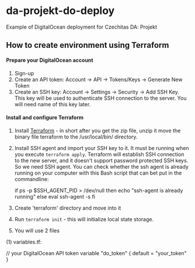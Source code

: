 # da-projekt-do-deploy
Example of DigitalOcean deployment for Czechitas DA: Projekt


## How to create environment using Terraform

#### Prepare your DigitalOcean account

1. Sign-up
1. Create an API token: Account -> API -> Tokens/Keys -> Generate New Token
1. Create an SSH key: Account -> Settings -> Security -> Add SSH Key. 
This key will be used to authenticate SSH connection to the server. 
You will need name of this key later.


#### Install and configure Terraform

1. Install [Terraform](https://www.terraform.io/) - in short after you get the zip file, unzip it move the binary file terraform to the /usr/local/bin/ directory.
1. Install SSH agent and import your SSH key to it. It must be running when you execute `terraform apply`. 
Terraform will establish SSH connection to the new server, and it doesn't support password protected SSH keys. So we need SSH agent. 
You can check whether the ssh agent is already running on your computer with this Bash script that can bet put in the commandline:

    if ps -p $SSH_AGENT_PID > /dev/null
    then
    echo "ssh-agent is already running"
    else
    eval ssh-agent -s
    fi

1. Create 'terraform' directory and move into it
1. Run `terraform init` - this will initialize local state storage.
1. You will use 2 files  

(1) variables.tf:

// your DigitalOcean API token
variable "do_token" {
  default = "your_token"
}
